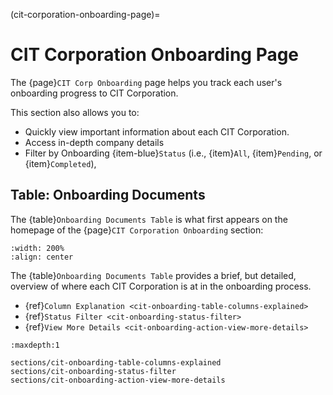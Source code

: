 
(cit-corporation-onboarding-page)=
# CIT Corporation Onboarding Page

The {page}`CIT Corp Onboarding` page helps you track each user's onboarding progress to CIT Corporation.

This section also allows you to:

- Quickly view important information about each CIT Corporation.
- Access in-depth company details
- Filter by Onboarding {item-blue}`Status` (i.e., {item}`All`, {item}`Pending`, or {item}`Completed`),



## Table: Onboarding Documents

The {table}`Onboarding Documents Table` is what first appears on the homepage of the {page}`CIT Corporation Onboarding` section:

```{lazyfigure} ../../_static/solo_app/Document/CITCorpOnboarding/cit-corp-onboarding-homepage-table.webp
:width: 200%
:align: center
```

The {table}`Onboarding Documents Table` provides a brief, but detailed, overview of where each CIT Corporation is at in the onboarding process.

- {ref}`Column Explanation <cit-onboarding-table-columns-explained>`
- {ref}`Status Filter <cit-onboarding-status-filter>`
- {ref}`View More Details <cit-onboarding-action-view-more-details>`


```{toctree} Subsections
:maxdepth:1

sections/cit-onboarding-table-columns-explained
sections/cit-onboarding-status-filter
sections/cit-onboarding-action-view-more-details
```
